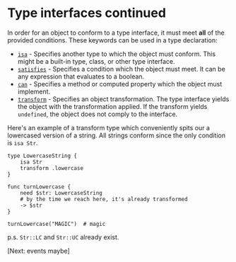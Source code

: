 # Type interfaces continued

In order for an object to conform to a type interface, it must meet **all** of the
provided conditions. These keywords can be used in a type declaration:

* [`isa`](../Keywords.md#isa) - Specifies another type to which the object must conform. This
  might be a built-in type, class, or other type interface.
* [`satisfies`](../Keywords.md#satisfies) - Specifies a condition which the object must meet.
  It can be any expression that evaluates to a boolean.
* [`can`](../Keywords.md#can) - Specifies a method or computed property which the object must
  implement.
* [`transform`](../Keywords.md#transform) - Specifies an object transformation. The type
  interface yields the object with the transformation applied. If the transform yields
  `undefined`, the object does not comply to the interface.

Here's an example of a transform type which conveniently spits our a lowercased version of
a string. All strings conform since the only condition is `isa Str`.

    type LowercaseString {
        isa Str
        transform .lowercase
    }

    func turnLowercase {
        need $str: LowercaseString
        # by the time we reach here, it's already transformed
        -> $str
    }

    turnLowercase("MAGIC")  # magic

p.s. `Str::LC` and `Str::UC` already exist.

 [Next: events maybe]